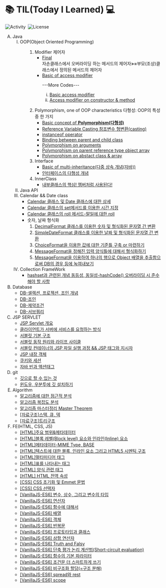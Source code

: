 <span><h1>:books:&nbsp;TIL(Today I Learned)&nbsp;:computer:</h1></span>
<u></u>
<span>![Activity](https://img.shields.io/github/last-commit/hy6219/TIL-Today-I-Learned-)&nbsp;&nbsp;![License](https://img.shields.io/github/license/hy6219/TIL-Today-I-Learned-)</span>
<p>
</p>
<ol type="A">
   <!--1st-->
  <li>
    Java
    <ol type="I">
      <li>OOP(Object Oriented Programming)
        <ul>
          <!--1st-->
          	<ol type="1">
	   <li><!--1st-->
		Modifier&nbsp;제어자
		<ul>
		<li><a  href="https://hy6219.github.io/TIL-Today-I-Learned-/JAVA/OOP(Object%20Oriented%20Programming/Modifier/Final/TIL_java_final_modifier.html"target="_blank">Final</a>
			<div>자손클래스에서 오버라이딩 하는 메서드의 제어자<strong>>=</strong>부모(조상)클래스에서 정의된 메서드의 제어자</div></li>
          		<li><a  href="https://hy6219.github.io/TIL-Today-I-Learned-/JAVA/OOP(Object%20Oriented%20Programming/Modifier/AccessModifier/java_access_modifier.html"target="_blank">Basic of access modifier</a>
		<p>---More Codes---</p>
		<p>
	 		<ol type="i">
				<li><a href="https://github.com/hy6219/TIL-Today-I-Learned-/blob/main/JAVA/OOP(Object%20Oriented%20Programming/Modifier/AccessModifier/Basic/TimeTest.java">Basic access modifier</a></li>
				<li><a href="https://github.com/hy6219/TIL-Today-I-Learned-/blob/main/JAVA/OOP(Object%20Oriented%20Programming/Modifier/AccessModifier/Constructor/SingletonTest.java">Access modifier on constructor & method</a></li>
			</ol>
		</p>
		</ul>
         	 </li><!--modifier-->
		<!--2nd-->
	<li>
		Polymorphism, one of OOP characteristics&nbsp;다형성: OOP의 특성 중 한 가지
		<ul>
			<li><a href="https://hy6219.github.io/TIL-Today-I-Learned-/JAVA/OOP(Object%20Oriented%20Programming/Polymorphism/Basic/Concept/Polymorphism.html"target="_blank">Basic concept of <strong>Polymorphism(다형성)</strong></a>
			</li>
			<li>
			    <a href="https://hy6219.github.io/TIL-Today-I-Learned-/JAVA/OOP(Object%20Oriented%20Programming/Polymorphism/Basic/ReferenceVarCasting/Polymorphism_refVar_casting.html"target="_blank">Reference Variable Casting&nbsp;참조변수 형변환(casting)</a>
			</li>
			<li>
			    <a href="https://hy6219.github.io/TIL-Today-I-Learned-/JAVA/OOP(Object%20Oriented%20Programming/Polymorphism/Operator_instanceof/Polymorphism_instanceof.html"target="_blank">instanceof operator</a>
			</li>
			<li>
			   <a href="https://hy6219.github.io/TIL-Today-I-Learned-/JAVA/OOP(Object%20Oriented%20Programming/Polymorphism/RefVar_Instance_Connection/Polymorphism_connection.html"target="_blank">
			      Binding between parent and child class
			   </a>
			</li>
			<li>
			    <a href="https://hy6219.github.io/TIL-Today-I-Learned-/JAVA/OOP(Object%20Oriented%20Programming/Polymorphism/PolyArgs/Polymorphism_polyargs.html" target="_blank">
				Polymorphism on arguments
			    </a>
			</li>
			<li>
			    <a href="https://hy6219.github.io/TIL-Today-I-Learned-/JAVA/OOP(Object%20Oriented%20Programming/Polymorphism/ObjectArr/Polymorphism_obj_arr.html"target="_blank">
			        Polymorphism on parent reference type object array
			     </a>
			</li>
			<li>
			    <a href="https://hy6219.github.io/TIL-Today-I-Learned-/JAVA/OOP(Object%20Oriented%20Programming/Polymorphism/abstract_class/Polymorphism_abstract_class.html"target="_blank">
			        Polymorphism on abstact class & array
			     </a>
			</li>
		</ul>
	</li><!--polymorphism-->
	<!--3rd-->
	<li>
	   Interface
	   <ul>
		<li>
			<a href="https://hy6219.github.io/TIL-Today-I-Learned-/JAVA/OOP(Object%20Oriented%20Programming/Interface/multiInherit/Multi_Inherit.html" target="_blank">
				Basic of multi-inheritance(다중 상속 개념(자바))
	   </a>
		</li>
		<li>
			<a href="https://hy6219.github.io/TIL-Today-I-Learned-/JAVA/OOP(Object%20Oriented%20Programming/Interface/iPolymorphism/Interface_Polymorphism.html
" target="_blank">
				인터페이스의 다형성 개념
	   </a>
		</li>
	   </ul>
	</li><!--Interface-->
	<!--4th-->
	<li>
		InnerClass
		<ul>
		<li>
		<a href="https://hy6219.github.io/1_-TIL-%EB%82%B4%EB%B6%80%ED%81%B4%EB%9E%98%EC%8A%A4/"target="_blank">내부클래스의 핵심! 멤버처럼 사용된다!</a>
		</li>
		</ul>
	</li>
          </ul>
      </li><!--OOP END-->
     <!--System_in-->
     <li>
	Java API
     </li>
     <!--Calendar, Date-->
     <li>
	Calendar && Date class
	<ul>
	   <li><a target="_blank" href="https://hy6219.github.io/1_-TIL-Java-%EB%82%A0%EC%A7%9C%EC%99%80-%EC%8B%9C%EA%B0%84_Calendar-%ED%81%B4%EB%9E%98%EC%8A%A4%EC%99%80-Date%ED%81%B4%EB%9E%98%EC%8A%A4/">
		Calendar 클래스 및 Date 클래스에 대한 상세</a></li>
	   <li><a target="_blank" href="https://hy6219.github.io/2_-TIL-Calendar.set/">
		Calendar 클래스의 set메서드를 이용한 시간 지정</a></li>
	   <li><a target="_blank" href="https://hy6219.github.io/3_-TIL-Calendar-roll(field,-diff)%EB%A9%94%EC%84%9C%EB%93%9C/">
		Calendar 클래스의 roll 메서드-말일에 대한 roll</a></li>
	    <li>
	         숫자, 날짜 형식화
		<ol>
		   <li><a target="_blank" href="https://hy6219.github.io/1_-TIL-%EC%88%AB%EC%9E%90%ED%8F%AC%EB%A7%B7-DecimalFormat-%ED%81%B4%EB%9E%98%EC%8A%A4/">
		DecimalFormat 클래스를 이용한 숫자 및 형식화된 문자열 간 변환</a></li>
		   <li><a target="_blank" href="https://hy6219.github.io/2_-TIL-DateFormat-SimpleDateFormat-%ED%81%B4%EB%9E%98%EC%8A%A4/">
		SimpleDateFormat 클래스를 이용한 날짜 및 형식화된 문자열 간 변환</a></li>
		   <li><a target="_blank" href="https://hy6219.github.io/1_-TIL-ChoiceFormat-%EC%84%A0%ED%83%9D%EB%B2%94%EC%A3%BC%EC%97%90-%EC%86%8D%ED%95%98%EB%8A%94-%EA%B0%92%EC%9D%84-%EB%AC%B8%EC%9E%90%EC%97%B4%EB%A1%9C-%EB%B3%80%ED%99%98/">
		ChoiceFormat을 이용한 값에 대한 기준틀 구축 or 마련하기</a></li>
		   <li><a target="_blank" href="https://hy6219.github.io/2_-TIL-MessageFormat/">
		MessageFormat을 정해진 입력 양식틀에 대해서 형식화하기</a></li>
		   <li><a target="_blank" href="https://hy6219.github.io/3_MessageFormat%EC%9D%98-%ED%8A%B9%EB%B3%84%ED%95%9C-%EC%9D%91%EC%9A%A9/">
		MessageFormat을 이용하여 하나의 행으로 Object 배열을 추출함으로써 DB의 경우 등에 녹여내보기</a></li>
		</ol>
	    </li>
	</ul>
     </li>
<!--Date END-->
<!--Collection FrameWork-->
     <li>
	Collection FrameWork
	<ul>
	   <li><a href = "https://hy6219.github.io/3_-TIL-HashSet%EA%B3%BC-%EA%B4%80%EB%A0%A8%EB%90%9C-%EA%B0%9C%EB%85%90-%EB%8F%99%EB%93%B1%EC%84%B1,-%EB%8F%99%EC%9D%BC%EC%84%B1/" target="_blank">
		hashset과 관련된 개념 동등성, 동일성-hashCode() 오버라이딩 시 준수해야 할 사항</a></li>
	</ul>
     </li>
    </ol><!--JAVA END-->
<!--Database 공부-->
   <li>
       Database
        <ul>
	<li><a href="https://hy6219.github.io/TIL-Today-I-Learned-/Database/Oracle/Basic/Selection_Projection_Join/[DB] 데이터베이스 기초- 셀렉션, 프로젝션, 조인.md" target="_blank">
		DB-셀렉션, 프로젝션, 조인 개념
	</a></li>
	<li><a href="https://hy6219.github.io/TIL-Today-I-Learned-/Database/Oracle/Basic/Join/[DB]Join.md" target="_blank">
		DB-조인
	</a></li>
	<li><a href="https://hy6219.github.io/TIL-Today-I-Learned-/Database/Oracle/Basic/[DB]제약조건.html" target="_blank">
		DB-제약조건
	</a></li>
	<li><a href="https://hy6219.github.io/TIL-Today-I-Learned-/Database/Oracle/Basic/[DB]서브쿼리.html" target="_blank">
		DB-서브쿼리
	</a></li>
         </ul>
    </li><!--database -->
<!--jsp servlet 공부-->
   <li>
       JSP SERVLET
        <ul>
	<li><a href="https://github.com/hy6219/TIL-Today-I-Learned-/blob/main/JSP%20Servlet/Basic/Overview.md">
		JSP Servlet 개요
	</a></li>
	<li><a href="https://github.com/hy6219/TIL-Today-I-Learned-/blob/main/JSP%20Servlet/Basic/%ED%81%B4%EB%9D%BC%EC%9D%B4%EC%96%B8%ED%8A%B8%EA%B0%80%20%EC%84%9C%EB%B2%84%EC%97%90%20%EC%84%9C%EB%B9%84%EC%8A%A4%EB%A5%BC%20%EC%9A%94%EC%B2%AD%ED%95%98%EB%8A%94%20%EB%B0%A9%EC%8B%9D.md">
		클라이언트가 서버에 서비스를 요청하는 방식
	</a></li>
	<li><a href="https://hy6219.github.io/TIL-Today-I-Learned-/JSP Servlet/Basic/서블릿 기본 구조.html">
		서블릿 기본 구조
	</a></li>
	<li><a href="https://hy6219.github.io/TIL-Today-I-Learned-/JSP Servlet/Basic/서블릿 동작 원리와 라이프 사이클.html">
		서블릿 동작 원리와 라이프 사이클
	</a></li>
	<li><a href="https://hy6219.github.io/TIL-Today-I-Learned-/JSP Servlet/Basic/[JSP]서블릿 컨테이너의 JSP 파일 실행 과정 && JSP 태그와 지시자.html">
		서블릿 컨테이너의 JSP 파일 실행 과정 && JSP 태그와 지시자
	</a></li>
	<li><a href="https://hy6219.github.io/TIL-Today-I-Learned-/JSP Servlet/builtInObject/JSP 내장 객체.html">
		JSP 내장 객체
	</a></li>
	<li><a href="https://hy6219.github.io/TIL-Today-I-Learned-/JSP Servlet/Basic/쿠키와 세션.html">
		쿠키와 세션
	</a></li>
	<li><a href="https://hy6219.github.io/TIL-Today-I-Learned-/JSP Servlet/자바 빈과 액션태그.html">
		자바 빈과 액션태그
	</a></li>
         </ul>
    </li><!--jsp servlet -->
  </li>
   <!--git 공부-->
   <li>
       git
        <ul>
	<li><a href="https://github.com/hy6219/TIL-Today-I-Learned-/blob/main/gitStudy/doItStudy/%EA%B9%83%EC%9C%BC%EB%A1%9C%20%ED%95%A0%20%EC%88%98%20%EC%9E%88%EB%8A%94%20%EA%B2%83.md">
		깃으로 할 수 있는 것
	</a></li>
	<li><a href="https://github.com/hy6219/TIL-Today-I-Learned-/blob/main/gitStudy/doItStudy/InstallGit/%EA%B9%83%20%EC%84%A4%EC%B9%98%ED%95%98%EA%B8%B0.md">
		윈도우, 우분투에 깃 설치하기
	</a></li>
         </ul>
    </li><!--git -->
<!--알고리즘 공부-->
   <li>
       Algorithm
        <ul>
	<li><a href="https://hy6219.github.io/TIL-Today-I-Learned-/Algorithm/Asymptotic Analysis/알고리즘에 대한 점근적 분석.html" target="_blank">
		알고리즘에 대한 점근적 분석
	</a></li>
	<li><a href="https://hy6219.github.io/TIL-Today-I-Learned-/Algorithm/Algorithm_Time_Complexity/알고리즘 복잡도 분석.html" target="_blank">
		알고리즘 복잡도 분석
	</a></li>
	<li><a href="https://hy6219.github.io/TIL-Today-I-Learned-/Algorithm/Algorithm_Time_Complexity/마스터 정리 Master Theorem.html" target="_blank">
		알고리즘 마스터정리 Master Theorem
	</a></li>
	<li><a href="https://hy6219.github.io/TIL-Today-I-Learned-/Algorithm/General/Data_Structure/스택과_큐_덱.html" target="_blank">
		[자료구조]스택, 큐, 덱
	</a></li>
	<li><a href="https://hy6219.github.io/TIL-Today-I-Learned-/Algorithm/General/Data_Structure/Tree/트리구조.html" target="_blank">
		[자료구조]트리구조
	</a></li>
         </ul>
    </li><!--알고리즘 -->
    <!--FE 공부-->
   <li>
       FE(HTML, CSS, JS)
        <ul>
	<li><a href="https://hy6219.github.io/TIL-Today-I-Learned-/FE/HTML/Tags/Structure/주요 범위&메타데이터-html, head,body, title.html" target="_blank">
		[HTML]주요 범위&메타데이터
	</a></li>
	<li><a href="https://hy6219.github.io/TIL-Today-I-Learned-/FE/HTML/Tags/Structure/블록 레벨(Block level) 요소와 인라인(Inline) 요소.html" target="_blank">
		[HTML]블록 레벨(Block level) 요소와 인라인(Inline) 요소
	</a></li>
	<li><a href="https://hy6219.github.io/TIL-Today-I-Learned-/FE/HTML/Tags/Structure/메타데이터-MIME Type, BASE.html" target="_blank">
		[HTML]메타데이터-MIME Type, BASE
	</a></li>
	<li><a href="https://hy6219.github.io/TIL-Today-I-Learned-/FE/HTML/Tags/body 태그 내 구조 개념.html" target="_blank">
		[HTML]텍스트에 대한 블록, 인라인 요소 그리고 HTML5 시멘틱 구조
	</a></li>
	<li><a href="https://hy6219.github.io/TIL-Today-I-Learned-/FE/HTML/Tags/[HTML]멀티미디어 태그.html" target="_blank">
		[HTML]멀티미디어 태그
	</a></li>
	<li><a href="https://hy6219.github.io/TIL-Today-I-Learned-/FE/HTML/Tags/table/표를 나타내는 태그.html" target="_blank">
		[HTML]표를 나타내는 태그
	</a></li>
	<li><a href="https://hy6219.github.io/TIL-Today-I-Learned-/FE/HTML/Tags/form/양식관련태그.html" target="_blank">
		[HTML] 양식 관련 태그
	</a></li>
	<li><a href="https://hy6219.github.io/TIL-Today-I-Learned-/FE/HTML/HTML전역속성.html" target="_blank">
		[HTML] HTML 전역 속성
	</a></li>
	<li><a href="https://hy6219.github.io/TIL-Today-I-Learned-/FE/CSS/CSS 초기화 및 Emmet 문법.html" target="_blank">
		[CSS] CSS 초기화 및 Emmet 문법
	</a></li>
	<li><a href="https://hy6219.github.io/TIL-Today-I-Learned-/FE/CSS/Basic/CSS_선택자.html" target="_blank">
		[CSS] CSS 선택자
	</a></li>
	<li><a href="https://hy6219.github.io/TIL-Today-I-Learned-/FE/Javascript/[JS]변수와 상수, 변수의 타입.html" target="_blank">
		[VanillaJS-ES6] 변수, 상수, 그리고 변수의 타입
	</a></li>
	<li><a href="https://hy6219.github.io/TIL-Today-I-Learned-/FE/Javascript/[JS]연산자.html" target="_blank">
		[VanillaJS-ES6] 연산자
	</a></li>
	<li><a href="https://hy6219.github.io/TIL-Today-I-Learned-/FE/Javascript/[JS]함수.html" target="_blank">
		[VanillaJS-ES6] 함수에 대해서
	</a></li>
	<li><a href="https://hy6219.github.io/TIL-Today-I-Learned-/FE/Javascript/[JS]배열.html" target="_blank">
		[VanillaJS-ES6] 배열
	</a></li>
	<li><a href="https://hy6219.github.io/TIL-Today-I-Learned-/FE/Javascript/[JS]객체.html" target="_blank">
		[VanillaJS-ES6] 객체
	</a></li>
	<li><a href="https://hy6219.github.io/TIL-Today-I-Learned-/FE/Javascript/[JS]반복문.html" target="_blank">
		[VanillaJS-ES6] 반복문
	</a></li>
	<li><a href="https://hy6219.github.io/TIL-Today-I-Learned-/FE/Javascript/프로토타입과 클래스.html" target="_blank">
		[VanillaJS-ES6] 프로토타입과 클래스
	</a></li>
	<li><a href="https://hy6219.github.io/TIL-Today-I-Learned-/FE/Javascript/삼항연산자.html" target="_blank">
		[VanillaJS-ES6] 삼항 연산자
	</a></li>
	<li><a href="https://hy6219.github.io/TIL-Today-I-Learned-/FE/Javascript/Truth and Falsy.html" target="_blank">
		[VanillaJS-ES6] Truth and Falsy
	</a></li>
	<li><a href="https://hy6219.github.io/TIL-Today-I-Learned-/FE/Javascript/단축 평가 논리 계산법(Short-circuit evaluation).html" target="_blank">
		[VanillaJS-ES6] 단축 평가 논리 계산법(Short-circuit evaluation)
	</a></li>
	<li><a href="https://hy6219.github.io/TIL-Today-I-Learned-/FE/Javascript/함수의 기본 파라미터.html" target="_blank">
		[VanillaJS-ES6] 함수의 기본 파라미터
	</a></li>
	<li><a href="https://hy6219.github.io/TIL-Today-I-Learned-/FE/Javascript/조건문 더 스마트하게 쓰기.html" target="_blank">
		[VanillaJS-ES6] 조건문 더 스마트하게 쓰기
	</a></li>
	<li><a href="https://hy6219.github.io/TIL-Today-I-Learned-/FE/Javascript/비구조화 할당(=구조 분해).html" target="_blank">
		[VanillaJS-ES6] 비구조화 할당(=구조 분해)
	</a></li>
	<li><a href="https://hy6219.github.io/TIL-Today-I-Learned-/FE/Javascript/spread와 rest.html" target="_blank">
		[VanillaJS-ES6] spread와 rest
	</a></li>
	<li><a href="https://hy6219.github.io/TIL-Today-I-Learned-/FE/Javascript/scope.html" target="_blank">
		[VanillaJS-ES6] scope
	</a></li>
         </ul>
    </li><!--FE -->
</ol><!--All END-->


